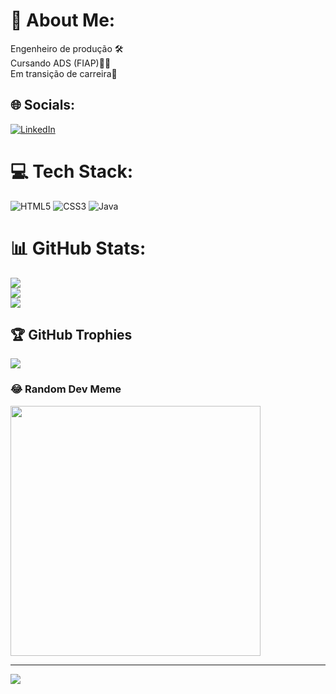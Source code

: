 # 💫 About Me:
Engenheiro de produção 🛠️<br>Cursando ADS (FIAP)🧑‍💻<br>Em transição de carreira🔄


## 🌐 Socials:
[![LinkedIn](https://img.shields.io/badge/LinkedIn-%230077B5.svg?logo=linkedin&logoColor=white)](https://www.linkedin.com/in/vinicius-leopoldino-de-oliveira-9a2194120/) 

# 💻 Tech Stack:
![HTML5](https://img.shields.io/badge/html5-%23E34F26.svg?style=plastic&logo=html5&logoColor=white) ![CSS3](https://img.shields.io/badge/css3-%231572B6.svg?style=plastic&logo=css3&logoColor=white) ![Java](https://img.shields.io/badge/java-%23ED8B00.svg?style=plastic&logo=openjdk&logoColor=white)
# 📊 GitHub Stats:
![](https://github-readme-stats.vercel.app/api?username=ViniciusLeopoldino&theme=dark&hide_border=false&include_all_commits=false&count_private=false)<br/>
![](https://github-readme-streak-stats.herokuapp.com/?user=ViniciusLeopoldino&theme=dark&hide_border=false)<br/>
![](https://github-readme-stats.vercel.app/api/top-langs/?username=ViniciusLeopoldino&theme=dark&hide_border=false&include_all_commits=false&count_private=false&layout=compact)

## 🏆 GitHub Trophies
![](https://github-profile-trophy.vercel.app/?username=ViniciusLeopoldino&theme=oldie&no-frame=true&no-bg=true&margin-w=4)

### 😂 Random Dev Meme
<img src='https://randommeme-five.vercel.app/' style="height: 400px;"/>

---
[![](https://visitcount.itsvg.in/api?id=ViniciusLeopoldino&icon=0&color=0)](https://visitcount.itsvg.in)

<!-- Proudly created with GPRM ( https://gprm.itsvg.in ) -->
